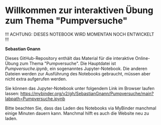 # Willkommen zur interaktiven Übung zum Thema "Pumpversuche"

!!! ACHTUNG: DIESES NOTEBOOK WIRD MOMENTAN NOCH ENTWICKELT !!!

**Sebastian Gnann**

Dieses GitHub-Repository enthält das Material für die interaktive Online-Übung zum Thema "Pumpversuche". 
Die Hauptdatei ist *Pumpversuche.ipynb*, ein sogenanntes Jupyter-Notebook. Die anderen Dateien werden zur Ausführung des Notebooks gebraucht, müssen aber nicht extra aufgerufen werden.

Sie können das Jupyter-Notebook unter folgendem Link im Browser laufen lassen: https://mybinder.org/v2/gh/SebastianGnann/Pumpversuche/main?labpath=Pumpversuche.ipynb

Bitte beachten Sie, dass das Laden des Notebooks via MyBinder manchmal einige Minuten dauern kann. Manchmal hilft es auch die Website neu zu laden.
